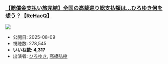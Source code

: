 ### [【賠償金支払い旅完結】全国の高裁巡り総支払額は…ひろゆき何を想う？【ReHacQ】](https://www.youtube.com/watch?v=3fxlZgkLdV8)
[![](https://img.youtube.com/vi/3fxlZgkLdV8/sddefault.jpg)](https://www.youtube.com/watch?v=3fxlZgkLdV8)
-   公開日: 2025-08-09
-   視聴数: 278,545
-   **いいね数: 4,317**
-   出演者: [ひろゆき](/rehacq_fan/people/ひろゆき "wikilink"), [高橋弘樹](/rehacq_fan/people/高橋弘樹 "wikilink")
